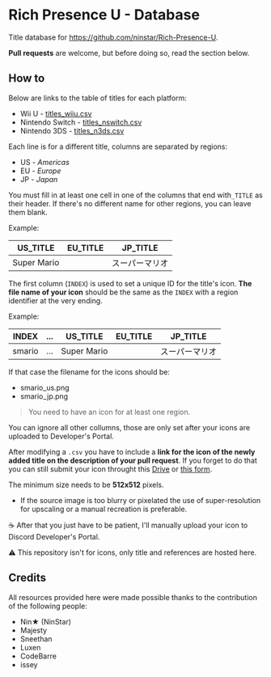 # Rich Presence U - Database

Title database for https://github.com/ninstar/Rich-Presence-U.

**Pull requests** are welcome, but before doing so, read the section below.

## How to

Below are links to the table of titles for each platform:

- Wii U - [titles_wiiu.csv](/blob/main/titles_wiiu.csv)
- Nintendo Switch - [titles_nswitch.csv](/blob/main/titles_nswitch.csv)
- Nintendo 3DS - [titles_n3ds.csv](/blob/main/titles_n3ds.csv)

Each line is for a different title, columns are separated by regions:

- US - *Americas*
- EU - *Europe*
- JP - *Japan*

You must fill in at least one cell in one of the columns that end with``_TITLE`` as their header. If there's no different name for other regions, you can leave them blank.

Example:

| US_TITLE			| EU_TITLE			| JP_TITLE
|-------------------|-------------------|--------------
| Super Mario		|					| スーパーマリオ

The first column (``INDEX``) is used to set a unique ID for the title's icon. **The file name of your icon** should be the same as the ``INDEX`` with a region identifier at the very ending.

Example:

| INDEX	 | ... | US_TITLE	 | EU_TITLE	| JP_TITLE
|--------|-----|-------------|----------|--------------
| smario | ... | Super Mario |			| スーパーマリオ

If that case the filename for the icons should be:

- smario_us.png
- smario_jp.png

> You need to have an icon for at least one region.

You can ignore all other collumns, those are only set after your icons are uploaded to Developer's Portal.

After modifying a ``.csv`` you have to include a **link for the icon of the newly added title on the description of your pull request**. If you forget to do that you can still submit your icon throught this [Drive](https://drive.google.com/drive/folders/1YfFO31--WDTFfD387-nJxnO88RQFs6tO?usp=sharing) or [this form](https://forms.gle/SztU5GdQEgwx45GX8).

The minimum size needs to be **512x512** pixels.
- If the source image is too blurry or pixelated the use of super-resolution for upscaling or a manual recreation is preferable.

☕ After that you just have to be patient, I'll manually upload your icon to Discord Developer's Portal.

⚠ This repository isn't for icons, only title and references are hosted here.

## Credits

All resources provided here were made possible thanks to the contribution of the following people:

* Nin★ (NinStar)
* Majesty
* Sneethan
* Luxen
* CodeBarre
* issey